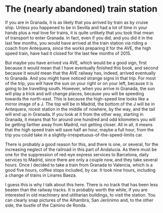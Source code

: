 # The (nearly abandoned) train station

If you are in Granada, it is as likely that you arrived by train as by cruise ship. Unless you happened to be in Sevilla and had a lot of time in your hands plus a real love for trains, it is quite unlikely that you took that mean of transport to enter Granada. In fact, even if you did, and you did it in the last few months, you would have arrived at the train station via riding a coach from Antequera, since the works preparing it for the AVE, the high speed train, have had it closed for the last few months of 2015.

But maybe you have arrived via AVE, which would be a good sign, first because it would mean that I have eventually finished this book, and second because it would mean that the AVE railway has, indeed, arrived eventually to Granada. And you might have noticed strange signs in that trip. For most of the trip, you will have the sun on your right or on your left, because it is going to be travelling south. However, when you arrive in Granada, the sun will play a trick and will change places, because you will be speeding towards the north-east. This is because the high-speed line looks like a mirror image of a J. The top will be in Madrid, the bottom of the J will be in Antequera, nicest station in the middle of nowhere, by the way, and the tail will end up in Granada. If you look at it from the other way, starting in Granada, it means that for around one hundred and odd kilometers you will be getting farther away from Madrid, not getting closer. All in all, it means that the high speed train will save half an hour, maybe a full hour, from the trip you could take in a slightly-irrespetuous-of-the-speed-limits car.

There is probably a good reason for this, and there is one, or several, for the increasing neglect of the railroad in this part of Andalucía. As there must be one for the suppression of red-eye express services to Barcelona, daily services to Madrid, since there are only a couple now, and they take several hours. Once I decided to take a train from Granada to Valencia, which is a good five hours, coffee stops included, by car. It took nine hours, including a change of trains in Linares Baeza.

I guess this is why I talk about this here. There is no track that has been less beaten than the railway tracks. It is probably worth the while, if you are interested in old machinery and utilitarian buildings, to visit the station. You can clearly snap pictures of the Alhambra, San Jerónimo and, to the other side, the bustle of the Camino de Ronda. 
